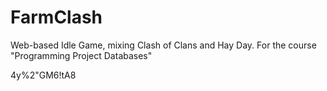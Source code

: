 # FarmClash
Web-based Idle Game, mixing Clash of Clans and Hay Day. For the course "Programming Project Databases"

4y%2"GM6!tA8
